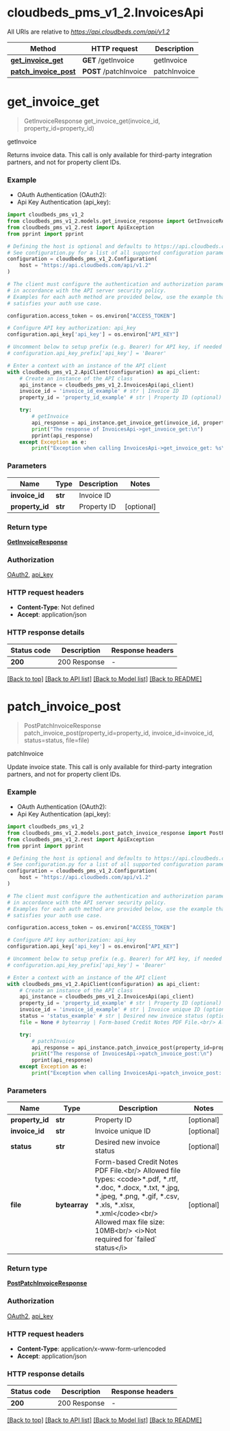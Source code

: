 # cloudbeds_pms_v1_2.InvoicesApi

All URIs are relative to *https://api.cloudbeds.com/api/v1.2*

Method | HTTP request | Description
------------- | ------------- | -------------
[**get_invoice_get**](InvoicesApi.md#get_invoice_get) | **GET** /getInvoice | getInvoice
[**patch_invoice_post**](InvoicesApi.md#patch_invoice_post) | **POST** /patchInvoice | patchInvoice


# **get_invoice_get**
> GetInvoiceResponse get_invoice_get(invoice_id, property_id=property_id)

getInvoice

Returns invoice data. This call is only available for third-party integration partners, and not for property client IDs.

### Example

* OAuth Authentication (OAuth2):
* Api Key Authentication (api_key):

```python
import cloudbeds_pms_v1_2
from cloudbeds_pms_v1_2.models.get_invoice_response import GetInvoiceResponse
from cloudbeds_pms_v1_2.rest import ApiException
from pprint import pprint

# Defining the host is optional and defaults to https://api.cloudbeds.com/api/v1.2
# See configuration.py for a list of all supported configuration parameters.
configuration = cloudbeds_pms_v1_2.Configuration(
    host = "https://api.cloudbeds.com/api/v1.2"
)

# The client must configure the authentication and authorization parameters
# in accordance with the API server security policy.
# Examples for each auth method are provided below, use the example that
# satisfies your auth use case.

configuration.access_token = os.environ["ACCESS_TOKEN"]

# Configure API key authorization: api_key
configuration.api_key['api_key'] = os.environ["API_KEY"]

# Uncomment below to setup prefix (e.g. Bearer) for API key, if needed
# configuration.api_key_prefix['api_key'] = 'Bearer'

# Enter a context with an instance of the API client
with cloudbeds_pms_v1_2.ApiClient(configuration) as api_client:
    # Create an instance of the API class
    api_instance = cloudbeds_pms_v1_2.InvoicesApi(api_client)
    invoice_id = 'invoice_id_example' # str | Invoice ID
    property_id = 'property_id_example' # str | Property ID (optional)

    try:
        # getInvoice
        api_response = api_instance.get_invoice_get(invoice_id, property_id=property_id)
        print("The response of InvoicesApi->get_invoice_get:\n")
        pprint(api_response)
    except Exception as e:
        print("Exception when calling InvoicesApi->get_invoice_get: %s\n" % e)
```



### Parameters


Name | Type | Description  | Notes
------------- | ------------- | ------------- | -------------
 **invoice_id** | **str**| Invoice ID | 
 **property_id** | **str**| Property ID | [optional] 

### Return type

[**GetInvoiceResponse**](GetInvoiceResponse.md)

### Authorization

[OAuth2](../README.md#OAuth2), [api_key](../README.md#api_key)

### HTTP request headers

 - **Content-Type**: Not defined
 - **Accept**: application/json

### HTTP response details

| Status code | Description | Response headers |
|-------------|-------------|------------------|
**200** | 200 Response |  -  |

[[Back to top]](#) [[Back to API list]](../README.md#documentation-for-api-endpoints) [[Back to Model list]](../README.md#documentation-for-models) [[Back to README]](../README.md)

# **patch_invoice_post**
> PostPatchInvoiceResponse patch_invoice_post(property_id=property_id, invoice_id=invoice_id, status=status, file=file)

patchInvoice

Update invoice state. This call is only available for third-party integration partners, and not for property client IDs.

### Example

* OAuth Authentication (OAuth2):
* Api Key Authentication (api_key):

```python
import cloudbeds_pms_v1_2
from cloudbeds_pms_v1_2.models.post_patch_invoice_response import PostPatchInvoiceResponse
from cloudbeds_pms_v1_2.rest import ApiException
from pprint import pprint

# Defining the host is optional and defaults to https://api.cloudbeds.com/api/v1.2
# See configuration.py for a list of all supported configuration parameters.
configuration = cloudbeds_pms_v1_2.Configuration(
    host = "https://api.cloudbeds.com/api/v1.2"
)

# The client must configure the authentication and authorization parameters
# in accordance with the API server security policy.
# Examples for each auth method are provided below, use the example that
# satisfies your auth use case.

configuration.access_token = os.environ["ACCESS_TOKEN"]

# Configure API key authorization: api_key
configuration.api_key['api_key'] = os.environ["API_KEY"]

# Uncomment below to setup prefix (e.g. Bearer) for API key, if needed
# configuration.api_key_prefix['api_key'] = 'Bearer'

# Enter a context with an instance of the API client
with cloudbeds_pms_v1_2.ApiClient(configuration) as api_client:
    # Create an instance of the API class
    api_instance = cloudbeds_pms_v1_2.InvoicesApi(api_client)
    property_id = 'property_id_example' # str | Property ID (optional)
    invoice_id = 'invoice_id_example' # str | Invoice unique ID (optional)
    status = 'status_example' # str | Desired new invoice status (optional)
    file = None # bytearray | Form-based Credit Notes PDF File.<br/> Allowed file types: <code>*.pdf, *.rtf, *.doc, *.docx, *.txt, *.jpg, *.jpeg, *.png, *.gif, *.csv, *.xls, *.xlsx, *.xml</code><br/> Allowed max file size: 10MB<br/> <i>Not required for `failed` status</i> (optional)

    try:
        # patchInvoice
        api_response = api_instance.patch_invoice_post(property_id=property_id, invoice_id=invoice_id, status=status, file=file)
        print("The response of InvoicesApi->patch_invoice_post:\n")
        pprint(api_response)
    except Exception as e:
        print("Exception when calling InvoicesApi->patch_invoice_post: %s\n" % e)
```



### Parameters


Name | Type | Description  | Notes
------------- | ------------- | ------------- | -------------
 **property_id** | **str**| Property ID | [optional] 
 **invoice_id** | **str**| Invoice unique ID | [optional] 
 **status** | **str**| Desired new invoice status | [optional] 
 **file** | **bytearray**| Form-based Credit Notes PDF File.&lt;br/&gt; Allowed file types: &lt;code&gt;*.pdf, *.rtf, *.doc, *.docx, *.txt, *.jpg, *.jpeg, *.png, *.gif, *.csv, *.xls, *.xlsx, *.xml&lt;/code&gt;&lt;br/&gt; Allowed max file size: 10MB&lt;br/&gt; &lt;i&gt;Not required for &#x60;failed&#x60; status&lt;/i&gt; | [optional] 

### Return type

[**PostPatchInvoiceResponse**](PostPatchInvoiceResponse.md)

### Authorization

[OAuth2](../README.md#OAuth2), [api_key](../README.md#api_key)

### HTTP request headers

 - **Content-Type**: application/x-www-form-urlencoded
 - **Accept**: application/json

### HTTP response details

| Status code | Description | Response headers |
|-------------|-------------|------------------|
**200** | 200 Response |  -  |

[[Back to top]](#) [[Back to API list]](../README.md#documentation-for-api-endpoints) [[Back to Model list]](../README.md#documentation-for-models) [[Back to README]](../README.md)

